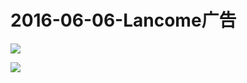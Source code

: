# 2016-06-06-Lancome广告
![](https://bilicover2016.github.io/Android/2016-06-06-Lancome广告.jpg)

![](https://bilicover2016.github.io/PC/2016-06-06.jpg)